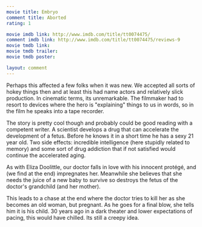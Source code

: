 ```yaml
---
movie title: Embryo
comment title: Aborted
rating: 1

movie imdb link: http://www.imdb.com/title/tt0074475/
comment imdb link: http://www.imdb.com/title/tt0074475/reviews-9
movie tmdb link: 
movie tmdb trailer: 
movie tmdb poster: 

layout: comment
---
```


Perhaps this affected a few folks when it was new. We accepted all sorts of hokey things then and at least this had name actors and relatively slick production. In cinematic terms, its unremarkable. The filmmaker had to resort to devices where the hero is "explaining" things to us in words, so in the film he speaks into a tape recorder.

The story is pretty cool though and probably could be good reading with a competent writer. A scientist develops a drug that can accelerate the development of a fetus. Before he knows it in a short time he has a sexy 21 year old. Two side effects: incredible intelligence (here stupidly related to memory) and some sort of drug addiction that if not satisfied would continue the accelerated aging.

As with Eliza Doolittle, our doctor falls in love with his innocent protégé, and (we find at the end) impregnates her. Meanwhile she believes that she needs the juice of a new baby to survive so destroys the fetus of the doctor's grandchild (and her mother). 

This leads to a chase at the end where the doctor tries to kill her as she becomes an old woman, but pregnant. As he goes for a final blow, she tells him it is his child. 30 years ago in a dark theater and lower expectations of pacing, this would have chilled. Its still a creepy idea.